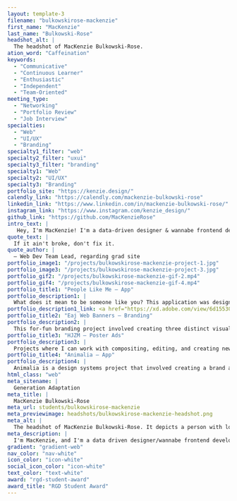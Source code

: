```yaml
---
layout: template-3
filename: "bulkowskirose-mackenzie"
first_name: "MacKenzie"
last_name: "Bulkowski-Rose"
headshot_alt: |
  The headshot of MacKenzie Bulkowski-Rose.
ation_word: "Caffeination"
keywords:
  - "Communicative"
  - "Continuous Learner"
  - "Enthusiastic"
  - "Independent"
  - "Team-Oriented"
meeting_type:
  - "Networking"
  - "Portfolio Review"
  - "Job Interview"
specialties:
  - "Web"
  - "UI/UX"
  - "Branding"
specialty1_filter: "web"
specialty2_filter: "uxui"
specialty3_filter: "branding"
specialty1: "Web"
specialty2: "UI/UX"
specialty3: "Branding"
portfolio_site: "https://kenzie.design/"
calendly_link: "https://calendly.com/mackenzie-bulkowski-rose"
linkedin_link: "https://www.linkedin.com/in/mackenzie-bulkowski-rose/"
instagram_link: "https://www.instagram.com/kenzie_design/"
github_link: "https://github.com/MacKenzieRose"
intro_text: |
   Hey, I'm MacKenzie! I'm a data-driven designer & wannabe frontend developer.
quote_text: |
  If it ain't broke, don't fix it.
quote_author: |
  — Web Dev Team Lead, regarding grad site
portfolio_image1: "/projects/bulkowskirose-mackenzie-project-1.jpg"
portfolio_image3: "/projects/bulkowskirose-mackenzie-project-3.jpg"
portfolio_gif2: "/projects/bulkowskirose-mackenzie-gif-2.mp4"
portfolio_gif4: "/projects/bulkowskirose-mackenzie-gif-4.mp4"
portfolio_title1: "People Like Me — App"
portfolio_description1: |
  What does it mean to be someone like you? This application was designed to promote social advocacy, and features some of the United Nations' 17 Goals for Sustainable Development. I'd love for you to 
portfolio_description1_link: <a href="https://xd.adobe.com/view/6d15530a-710c-4549-8cb8-f0e3b2fbfbbf-3846/?fullscreen">try it here!</a>
portfolio_title2: "Eaj Web Banners — Branding"
portfolio_description2: |
  This for-fun branding project involved creating three distinct visual identities for a musical artist (Eaj). The concepts center on his life experiences, and were created to flexibly adapt to a variety of contexts, including responsive YouTube banners.
portfolio_title3: "HJZM — Poster Ads"
portfolio_description3: |
  Projects where I can work with compositing, editing, and creating new photos are some of my favourite. They involve researching target demographics, layout design, and a lot of Photoshop. These posters were part of a series used to digitally promote an album release in the fall of 2020.
portfolio_title4: "Animalia — App"
portfolio_description4: |
  Animalia is a design systems project that involved creating a brand and iOS mobile application. The goal was to address the disconnect between pets, their owners, and veterinary professionals during the COVID-19 pandemic.
html_class: "web"
meta_sitename: |
  Generation Adaptation
meta_title: |
  MacKenzie Bulkowski-Rose
meta_url: students/bulkowskirose-mackenzie
meta_previewimage: headshots/bulkowskirose-mackenzie-headshot.png
meta_alt: |
  The headshot of MacKenzie Bulkowski-Rose. It depicts a person with long brown hair smiling with their mouth closed, and head turned upwards, with their hands on their hips.
meta_description: |
  I'm MacKenzie, and I'm a data driven designer/wannabe frontend developer. Let's find innovative visual solutions that are accessible, strategic, and beautiful.
gradient: "gradient-web"
nav_color: "nav-white"
icon_color: "icon-white"
social_icon_color: "icon-white"
text_color: "text-white"
award: "rgd-student-award"
award_title: "RGD Student Award"
---
```

